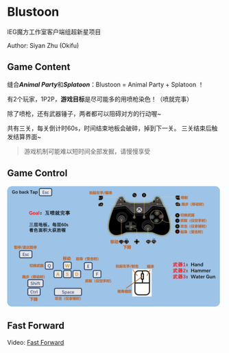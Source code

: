 # Blustoon

IEG魔方工作室客户端组超新星项目 

Author: Siyan Zhu (Okifu)

## Game Content

缝合***Animal Party***和***Splatoon***：Blustoon = Animal Party + Splatoon ！

有2个玩家，1P2P，**游戏目标**是尽可能多的用喷枪染色！（喷就完事）

除了喷枪，还有武器锤子，两者都可以阻碍对方的行动喔~

共有三关，每关倒计时60s，时间结束地板会破碎，掉到下一关。
三关结束后触发结算界面~


> 游戏机制可能难以短时间全部发掘，请慢慢享受

## Game Control

![alt text](media/image.png)

## Fast Forward
Video: [Fast Forward](https://youtu.be/5yirauGsRxo)
